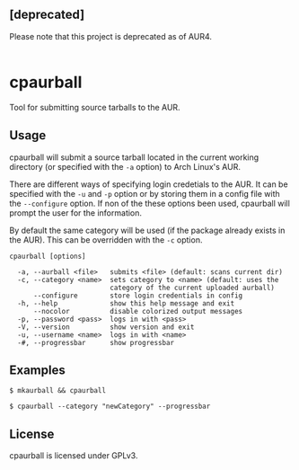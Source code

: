 ## [deprecated]

Please note that this project is deprecated as of AUR4.
<br><br>

# cpaurball

Tool for submitting source tarballs to the AUR.

## Usage

cpaurball will submit a source tarball located in the current working directory (or specified with the `-a` option) to Arch Linux's AUR.

There are different ways of specifying login credetials to the AUR. It can be specified with the `-u` and `-p` option or by storing them in a config file with the `--configure` option. If non of the these options been used, cpaurball will prompt the user for the information.

By default the same category will be used (if the package already exists in the AUR). This can be overridden with the `-c` option.

```
cpaurball [options]

  -a, --aurball <file>   submits <file> (default: scans current dir)
  -c, --category <name>  sets category to <name> (default: uses the 
                         category of the current uploaded aurball)
      --configure        store login credentials in config
  -h, --help             show this help message and exit
      --nocolor          disable colorized output messages
  -p, --password <pass>  logs in with <pass>
  -V, --version          show version and exit
  -u, --username <name>  logs in with <name>
  -#, --progressbar      show progressbar
```

## Examples

```
$ mkaurball && cpaurball
```
```
$ cpaurball --category "newCategory" --progressbar
```

## License

cpaurball is licensed under GPLv3.
